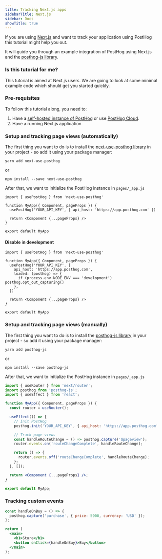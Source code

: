 ```yaml
---
title: Tracking Next.js apps
sidebarTitle: Next.js
sidebar: Docs
showTitle: true
---
```


If you are using [Next.js](https://nextjs.org/) and want to track your application using PostHog this tutorial might help you out. 

It will guide you through an example integration of PostHog using Next.js and the [posthog-js library](/docs/integrate/client/js). 

### Is this tutorial for me?

This tutorial is aimed at Next.js users. 
We are going to look at some minimal example code which should get you started quickly.

### Pre-requisites

To follow this tutorial along, you need to:

1. Have a [self-hosted instance of PostHog](/docs/self-host) or use [PostHog Cloud](/docs/cloud).
2. Have a running Next.js application

### Setup and tracking page views (automatically)
The first thing you want to do is to install the [next-use-posthog library](https://github.com/Ismaaa/next-use-posthog) in your project - so add it using your package manager:

```
yarn add next-use-posthog
```

or

```
npm install --save next-use-posthog
```

After that, we want to initialize the PostHog instance in `pages/_app.js`

```tsx
import { usePostHog } from 'next-use-posthog'

function MyApp({ Component, pageProps }) {
  usePostHog('YOUR_API_KEY', { api_host: 'https://app.posthog.com' })

  return <Component {...pageProps} />
}

export default MyApp
```

#### Disable in development

```tsx
import { usePostHog } from 'next-use-posthog'

function MyApp({ Component, pageProps }) {
  usePostHog('YOUR_API_KEY', {
    api_host: 'https://app.posthog.com',
    loaded: (posthog) => {
      if (process.env.NODE_ENV === 'development') posthog.opt_out_capturing()
    },
  })  

  return <Component {...pageProps} />
}

export default MyApp
```

### Setup and tracking page views (manually)

The first thing you want to do is to install the [posthog-js library](/docs/integrate/client/js) in your project - so add it using your package manager:

```
yarn add posthog-js
```

or

```
npm install --save posthog-js
```

After that, we want to initialize the PostHog instance in `pages/_app.js`

```jsx
import { useRouter } from 'next/router';
import posthog from 'posthog-js';
import { useEffect } from 'react';

function MyApp({ Component, pageProps }) {
  const router = useRouter();

  useEffect(() => {
    // Init PostHog
    posthog.init('YOUR_API_KEY', { api_host: 'https://app.posthog.com' });

    // Track page views
    const handleRouteChange = () => posthog.capture('$pageview');
    router.events.on('routeChangeComplete', handleRouteChange);

    return () => {
      router.events.off('routeChangeComplete', handleRouteChange);
    };
  }, []);

  return <Component {...pageProps} />;
}

export default MyApp;
```

### Tracking custom events

```jsx
const handleOnBuy = () => {
  posthog.capture('purchase', { price: 5900, currency: 'USD' });
};

return (
  <main>
    <h1>Store</h1>
    <button onClick={handleOnBuy}>Buy</button>
  </main>
);
```
